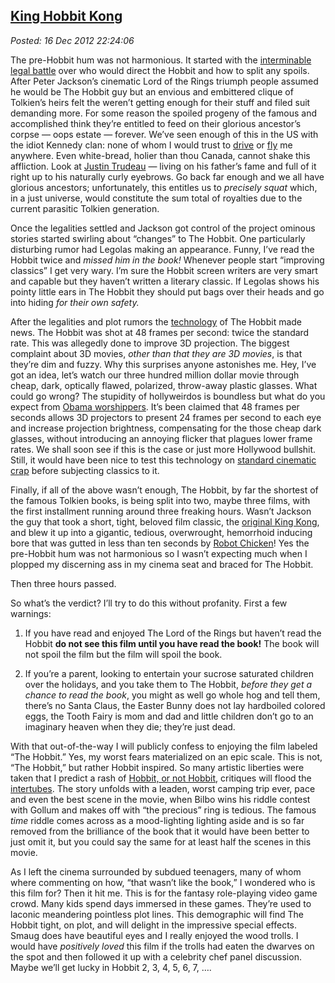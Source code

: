 [King Hobbit
Kong](http://bakerjd99.wordpress.com/2012/12/16/king-hobbit-kong/)
-------------------------------------------------------------------------------

*Posted: 16 Dec 2012 22:24:06*

The pre-Hobbit hum was not harmonious. It started with the [interminable
legal
battle](http://www.nydailynews.com/blogs/pageviews/2012/11/law-of-the-rings-producers-of-the-hobbit-face-epic-legal-battle-alongside-world-pr)
over who would direct the Hobbit and how to split any spoils. After
Peter Jackson’s cinematic Lord of the Rings triumph people assumed he
would be The Hobbit guy but an envious and embittered clique of
Tolkien’s heirs felt the weren’t getting enough for their stuff and
filed suit demanding more. For some reason the spoiled progeny of the
famous and accomplished think they’re entitled to feed on their glorious
ancestor’s corpse — oops estate — forever. We’ve seen enough of this in
the US with the idiot Kennedy clan: none of whom I would trust to
[drive](http://www.washingtonpost.com/wp-srv/politics/special/clinton/frenzy/kennedy.htm)
or
[fly](http://articles.cnn.com/1999-07-21/us/9907\_21\_kennedy.plane.06\_1\_wreckage-piper-saratoga-ii-body?\_s=PM:US)
me anywhere. Even white-bread, holier than thou Canada, cannot shake
this affliction. Look at [Justin
Trudeau](http://www.cbc.ca/news/politics/story/2012/12/03/pol-trudeau-gun-registry-failed-policy.html)
— living on his father’s fame and full of it right up to his naturally
curly eyebrows. Go back far enough and we all have glorious ancestors;
unfortunately, this entitles us to *precisely squat* which, in a just
universe, would constitute the sum total of royalties due to the current
parasitic Tolkien generation.

Once the legalities settled and Jackson got control of the project
ominous stories started swirling about “changes” to The Hobbit. One
particularly disturbing rumor had Legolas making an appearance. Funny,
I’ve read the Hobbit twice and *missed him in the book!* Whenever people
start “improving classics” I get very wary. I’m sure the Hobbit screen
writers are very smart and capable but they haven’t written a literary
classic. If Legolas shows his pointy little ears in The Hobbit they
should put bags over their heads and go into hiding *for their own
safety.*

After the legalities and plot rumors the
[technology](http://www.pcmag.com/article2/0,2817,2403746,00.asp) of The
Hobbit made news. The Hobbit was shot at 48 frames per second: twice the
standard rate. This was allegedly done to improve 3D projection. The
biggest complaint about 3D movies, *other than that they are 3D movies*,
is that they’re dim and fuzzy. Why this surprises anyone astonishes me.
Hey, I’ve got an idea, let’s watch our three hundred million dollar
movie through cheap, dark, optically flawed, polarized, throw-away
plastic glasses. What could go wrong? The stupidity of hollyweirdos is
boundless but what do you expect from [Obama
worshippers](http://www.huffingtonpost.com/2012/11/27/jamie-foxx-obama-lord-and-savior-furor-soul-train-awards\_n\_2199439.html).
It’s been claimed that 48 frames per seconds allows 3D projectors to
present 24 frames per second to each eye and increase projection
brightness, compensating for the those cheap dark glasses, without
introducing an annoying flicker that plagues lower frame rates. We shall
soon see if this is the case or just more Hollywood bullshit. Still, it
would have been nice to test this technology on [standard cinematic
crap](http://www.movieinsider.com/movies/worst/2012/) before subjecting
classics to it.

Finally, if all of the above wasn’t enough, The Hobbit, by far the
shortest of the famous Tolkien books, is being split into two, maybe
three films, with the first installment running around three freaking
hours. Wasn’t Jackson the guy that took a short, tight, beloved film
classic, the [original King
Kong](http://en.wikipedia.org/wiki/King\_Kong\_(1933\_film)), and blew
it up into a gigantic, tedious, overwrought, hemorrhoid inducing bore
that was gutted in less than ten seconds by [Robot
Chicken](http://video.adultswim.com/robot-chicken/just-the-good-parts.html)!
Yes the pre-Hobbit hum was not harmonious so I wasn’t expecting much
when I plopped my discerning ass in my cinema seat and braced for The
Hobbit.

Then three hours passed.

So what’s the verdict? I’ll try to do this without profanity. First a
few warnings:

1.  If you have read and enjoyed The Lord of the Rings but haven’t read
    the Hobbit **do not see this film until you have read the book!**
    The book will not spoil the film but the film will spoil the book.

2.  If you’re a parent, looking to entertain your sucrose saturated
    children over the holidays, and you take them to The Hobbit, *before
    they get a chance to read the book*, you might as well go whole hog
    and tell them, there’s no Santa Claus, the Easter Bunny does not lay
    hardboiled colored eggs, the Tooth Fairy is mom and dad and little
    children don’t go to an imaginary heaven when they die; they’re just
    dead.

With that out-of-the-way I will publicly confess to enjoying the film
labeled “The Hobbit.” Yes, my worst fears materialized on an epic scale.
This is not, “The Hobbit,” but rather Hobbit inspired. So many artistic
liberties were taken that I predict a rash of [Hobbit, or not
Hobbit](http://www.librarything.com/topic/146051), critiques will flood
the
[intertubes](http://www.urbandictionary.com/define.php?term=intertubes).
The story unfolds with a leaden, worst camping trip ever, pace and even
the best scene in the movie, when Bilbo wins his riddle contest with
Gollum and makes off with “the precious” ring is tedious. The famous
*time* riddle comes across as a mood-lighting lighting aside and is so
far removed from the brilliance of the book that it would have been
better to just omit it, but you could say the same for at least half
the scenes in this movie.

As I left the cinema surrounded by subdued teenagers, many of whom where
commenting on how, “that wasn’t like the book,” I wondered who is this
film for? Then it hit me. This is for the fantasy role-playing video
game crowd. Many kids spend days immersed in these games. They’re used
to laconic meandering pointless plot lines. This demographic will find
The Hobbit tight, on plot, and will delight in the impressive special
effects. Smaug does have beautiful eyes and I really enjoyed the wood
trolls. I would have *positively loved* this film if the trolls had
eaten the dwarves on the spot and then followed it up with a celebrity
chef panel discussion. Maybe we’ll get lucky in Hobbit 2, 3, 4, 5, 6, 7,
….
